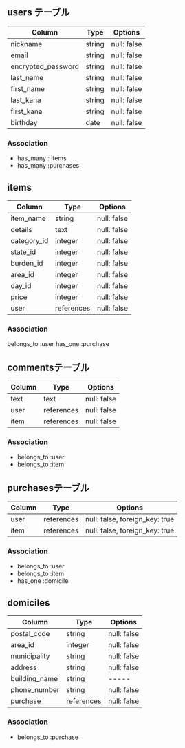 ## users テーブル

| Column | Type | Options |
| ---------- | -------- | -------- |
| nickname | string | null: false |
| email | string | null: false | unique: true |
| encrypted_password | string | null: false |
| last_name | string | null: false |
| first_name | string | null: false|
| last_kana | string | null: false |
| first_kana | string | null: false |
| birthday | date | null: false |

### Association

- has_many : items
- has_many :purchases

## items
| Column | Type | Options |
| ---------- | -------- | -------- |
| item_name| string | null: false |
| details | text | null: false |
| category_id | integer | null: false |
| state_id | integer | null: false |
| burden_id | integer | null: false |
| area_id | integer | null: false |
| day_id | integer | null: false |
| price | integer | null: false |
| user | references | null: false |


### Association
belongs_to :user
has_one :purchase

## commentsテーブル

|  Column | Type | Options |
| ------------ | ------- | ---------- |
| text      | text | null: false |
| user | references | null: false |
| item | references | null: false |

### Association

- belongs_to :user
- belongs_to :item


## purchasesテーブル

|  Column | Type | Options |
| ------------ | ------- | ---------- |
| user | references | null: false, foreign_key: true |
| item | references | null: false, foreign_key: true |

### Association

- belongs_to :user
- belongs_to :item
- has_one :domicile

## domiciles
|  Column | Type | Options |
| ------------ | ------- |---------|
| postal_code | string | null: false |
| area_id | integer | null: false |
| municipality | string | null: false |
| address | string | null: false |
|  building_name | string | ----- |
| phone_number | string | null: false |
|  purchase | references | null: false |

### Association
- belongs_to :purchase

